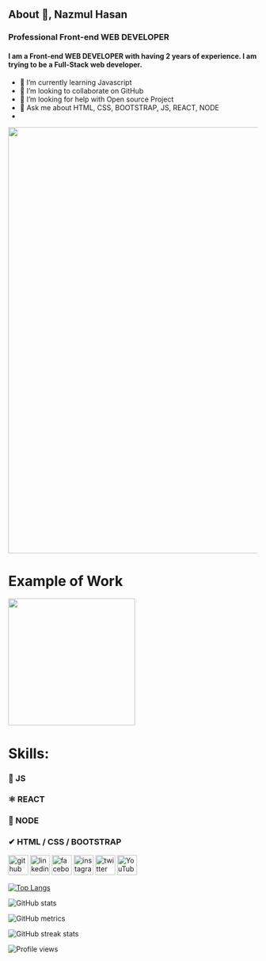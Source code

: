 ## About 👋, Nazmul Hasan
### Professional Front-end WEB DEVELOPER
#### I am a Front-end  WEB DEVELOPER with having 2 years of experience. I am trying to be a Full-Stack web developer.

- 🌱 I’m currently learning Javascript 
- 👯 I’m looking to collaborate on GitHub 
- 🤔 I’m looking for help with Open source Project 
- 💬 Ask me about HTML, CSS, BOOTSTRAP, JS, REACT, NODE 
- 

<img src = "https://github.com/abhisheknaiidu/abhisheknaiidu/raw/master/code.gif?raw=true" width="860" />


# Example of Work

<img src = "https://github.com/adriantwarog/adriantwarog/raw/master/covid19.gif" width="256" />

# Skills:
### 📱  JS
### ⚛  REACT
### 👀 NODE
### ✔  HTML / CSS / BOOTSTRAP


[<img src='https://cdn.jsdelivr.net/npm/simple-icons@3.0.1/icons/github.svg' alt='github' height='40'>](https://github.com/nazmul162001)  [<img src='https://cdn.jsdelivr.net/npm/simple-icons@3.0.1/icons/linkedin.svg' alt='linkedin' height='40'>](https://www.linkedin.com/in/https://www.linkedin.com/in/webdev-nazmul-h//)  [<img src='https://cdn.jsdelivr.net/npm/simple-icons@3.0.1/icons/facebook.svg' alt='facebook' height='40'>](https://www.facebook.com/https://www.facebook.com/Nazmul1140)  [<img src='https://cdn.jsdelivr.net/npm/simple-icons@3.0.1/icons/instagram.svg' alt='instagram' height='40'>](https://www.instagram.com/https://www.instagram.com/next_level_coding//)  [<img src='https://cdn.jsdelivr.net/npm/simple-icons@3.0.1/icons/twitter.svg' alt='twitter' height='40'>](https://twitter.com/https://twitter.com/Nazmul162001)  [<img src='https://cdn.jsdelivr.net/npm/simple-icons@3.0.1/icons/youtube.svg' alt='YouTube' height='40'>](https://www.youtube.com/channel/https://www.youtube.com/channel/UCGbrSNkZ-yF0mRYRveLGcxQ)  




[![Top Langs](https://github-readme-stats.vercel.app/api/top-langs/?username=nazmul162001)](https://github.com/anuraghazra/github-readme-stats)

![GitHub stats](https://github-readme-stats.vercel.app/api?username=nazmul162001&show_icons=true)  

![GitHub metrics](https://metrics.lecoq.io/nazmul162001)  

![GitHub streak stats](https://github-readme-streak-stats.herokuapp.com/?user=nazmul162001)  

![Profile views](https://gpvc.arturio.dev/nazmul162001)  
